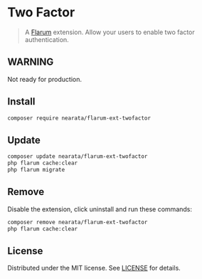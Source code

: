 # Two Factor

> A [Flarum](http://flarum.org) extension. Allow your users to enable two factor authentication.

## WARNING

Not ready for production.

## Install

```sh
composer require nearata/flarum-ext-twofactor
```

## Update

```sh
composer update nearata/flarum-ext-twofactor
php flarum cache:clear
php flarum migrate
```

## Remove

Disable the extension, click uninstall and run these commands:

```sh
composer remove nearata/flarum-ext-twofactor
php flarum cache:clear
```

## License

Distributed under the MIT license. See [LICENSE](LICENSE) for details.
